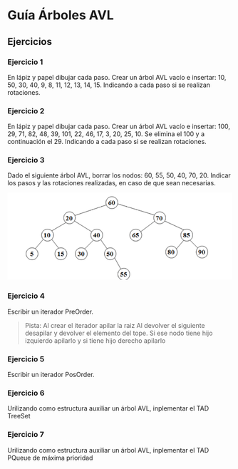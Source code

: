 # Guía Árboles AVL
## Ejercicios

### Ejercicio 1
En lápiz y papel dibujar cada paso. Crear un árbol AVL vacío e insertar: 10, 50, 30, 40, 9, 8, 11, 12, 13, 14, 15. Indicando a cada paso si se realizan rotaciones.

### Ejercicio 2
En lápiz y papel dibujar cada paso. Crear un árbol AVL vacío e insertar: 100, 29, 71, 82, 48, 39, 101, 22, 46, 17, 3, 20, 25, 10. Se elimina el 100 y a continuación el 29. Indicando a cada paso si se realizan rotaciones.

### Ejercicio 3
Dado el siguiente árbol AVL, borrar los nodos: 60, 55, 50, 40, 70, 20. Indicar los pasos y las
rotaciones realizadas, en caso de que sean necesarias.

![](images/avl.png)

### Ejercicio 4
Escribir un iterador PreOrder.
> Pista: Al crear el iterador apilar la raiz
> Al devolver el siguiente desapilar y devolver el elemento del tope. Si ese nodo tiene hijo izquierdo apilarlo y si tiene hijo derecho apilarlo

### Ejercicio 5
Escribir un iterador PosOrder.

### Ejercicio 6
Urilizando como estructura auxiliar un árbol AVL, inplementar el TAD TreeSet

### Ejercicio 7
Urilizando como estructura auxiliar un árbol AVL, inplementar el TAD PQueue de máxima prioridad


